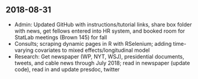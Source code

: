 ## 2018-08-31
* Admin: Updated GitHub with instructions/tutorial links, share box folder with news, get fellows entered into HR system, and booked room for StatLab meetings (Brown 145) for fall
* Consults; scraping dynamic pages in R with RSelenium; adding time-varying covariates to mixed effects/longitudinal model
* Research: Get newspaper (WP, NYT, WSJ), presidential documents, tweets, and cable news through July 2018; read in newspaper (update code), read in and update presdoc, twitter
